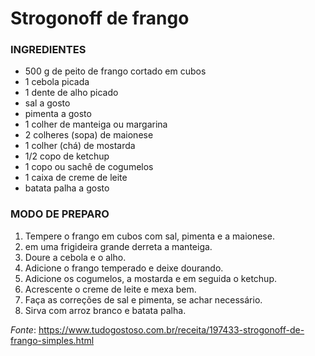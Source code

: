 # Strogonoff de frango

### INGREDIENTES
 - 500 g de peito de frango cortado em cubos
 - 1 cebola picada
 - 1 dente de alho picado
 - sal a gosto
 - pimenta a gosto
 - 1 colher de manteiga ou margarina
 - 2 colheres (sopa) de maionese
 - 1 colher (chá) de mostarda
 - 1/2 copo de ketchup
 - 1 copo ou sachê de cogumelos
 - 1 caixa de creme de leite
 - batata palha a gosto

### MODO DE PREPARO
 1. Tempere o frango em cubos com sal, pimenta e a maionese.
 2. em uma frigideira grande derreta a manteiga.
 3. Doure a cebola e o alho.
 4. Adicione o frango temperado e deixe dourando.
 5. Adicione os cogumelos, a mostarda e em seguida o ketchup.
 6. Acrescente o creme de leite e mexa bem.
 7. Faça as correções de sal e pimenta, se achar necessário.
 8. Sirva com arroz branco e batata palha.

_Fonte_: https://www.tudogostoso.com.br/receita/197433-strogonoff-de-frango-simples.html 

